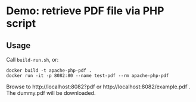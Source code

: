 Demo: retrieve PDF file via PHP script
=============================================

Usage
---------

Call `build-run.sh`, or:

```shell
docker build -t apache-php-pdf .
docker run -it -p 8082:80 --name test-pdf --rm apache-php-pdf
```

Browse to http://localhost:8082?pdf or http://localhost:8082/example.pdf`.
The dummy.pdf will be downloaded.
